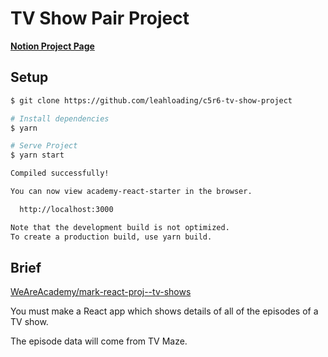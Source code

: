 # TV Show Pair Project


__[Notion Project Page](https://glistening-estimate-b51.notion.site/TV-Show-Pair-Project-3c15796831d146e099436f401ba2e3ca)__



## Setup
```bash
$ git clone https://github.com/leahloading/c5r6-tv-show-project

# Install dependencies
$ yarn

# Serve Project
$ yarn start

Compiled successfully!

You can now view academy-react-starter in the browser.

  http://localhost:3000

Note that the development build is not optimized.
To create a production build, use yarn build.
```

## Brief

[WeAreAcademy/mark-react-proj--tv-shows](https://github.com/WeAreAcademy/mark-react-proj--tv-shows)

You must make a React app which shows details of all of the episodes of a TV show.

The episode data will come from TV Maze.